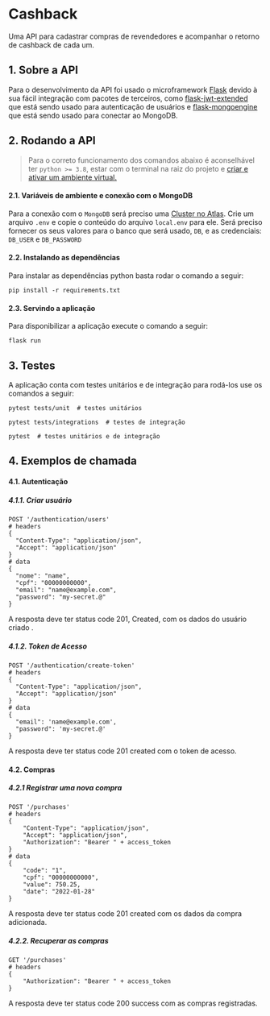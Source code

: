 # Cashback

Uma API para cadastrar compras de revendedores e acompanhar o retorno de cashback de cada um.

## 1. Sobre a API

Para o desenvolvimento da API foi usado o microframework 
[Flask](https://flask.palletsprojects.com/en/2.0.x/) 
devido à sua fácil integração com pacotes de terceiros, como 
[flask-jwt-extended](https://flask-jwt-extended.readthedocs.io/en/stable/)
que está sendo usado para autenticação de usuários e 
[flask-mongoengine](http://docs.mongoengine.org/projects/flask-mongoengine/en/latest/)
que está sendo usado para conectar ao MongoDB.

## 2. Rodando a API

>Para o correto funcionamento dos comandos abaixo é aconselhável ter `python >= 3.8`, estar com o terminal na raiz do 
> projeto e [criar e ativar um ambiente virtual.](https://uoa-eresearch.github.io/eresearch-cookbook/recipe/2014/11/26/python-virtual-env/)

#### 2.1. Variáveis de ambiente e conexão com o MongoDB
Para a conexão com o `MongoDB` será preciso uma [Cluster no Atlas](https://docs.atlas.mongodb.com/getting-started/).
Crie um arquivo `.env` e copie o conteúdo do arquivo `local.env` para ele. 
Será preciso fornecer os seus valores para o banco que será usado, `DB`, e as credenciais: `DB_USER` e `DB_PASSWORD`

#### 2.2. Instalando as dependências
Para instalar as dependências python basta rodar o comando a seguir:

```shell
pip install -r requirements.txt
```

#### 2.3. Servindo a aplicação
Para disponibilizar a aplicação execute o comando a seguir:
```shell
flask run
```
## 3. Testes

A aplicação conta com testes unitários e de integração para rodá-los use os comandos a seguir:

```shell
pytest tests/unit  # testes unitários
```

```shell
pytest tests/integrations  # testes de integração
```

```shell
pytest  # testes unitários e de integração
```

## 4. Exemplos de chamada

#### 4.1. Autenticação

##### 4.1.1. Criar usuário
```shell
POST '/authentication/users'
# headers
{
  "Content-Type": "application/json",
  "Accept": "application/json"
}
# data
{
  "nome": "name",
  "cpf": "00000000000",
  "email": "name@example.com",
  "password": "my-secret.@"
}
```
A resposta deve ter status code 201, Created, com os dados do usuário criado .
##### 4.1.2. Token de Acesso
```shell
POST '/authentication/create-token'
# headers
{
  "Content-Type": "application/json",
  "Accept": "application/json"
}
# data
{
  "email": 'name@example.com',
  "password": 'my-secret.@'
}
```
A resposta deve ter status code 201 created com o token de acesso.

#### 4.2. Compras
##### 4.2.1 Registrar uma nova compra
```shell
POST '/purchases'
# headers
{
    "Content-Type": "application/json",
    "Accept": "application/json",
    "Authorization": "Bearer " + access_token
}
# data
{
    "code": "1",
    "cpf": "00000000000",
    "value": 750.25,
    "date": "2022-01-28"
}
```
A resposta deve ter status code 201 created com os dados da compra adicionada.
##### 4.2.2. Recuperar as compras
```shell
GET '/purchases'
# headers
{
    "Authorization": "Bearer " + access_token
}
```
A resposta deve ter status code 200 success com as compras registradas.
